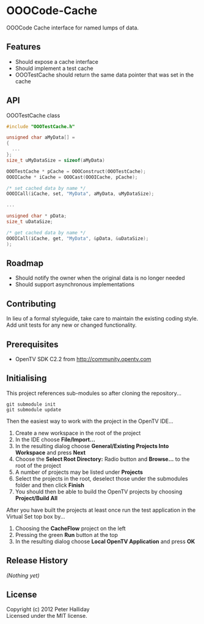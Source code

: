 OOOCode-Cache
=============

OOOCode Cache interface for named lumps of data.

## Features

- Should expose a cache interface
- Should implement a test cache
- OOOTestCache should return the same data pointer that was set in the cache

## API

OOOTestCache class

```C
#include "OOOTestCache.h"

unsigned char aMyData[] =
{
  ...
};
size_t uMyDataSize = sizeof(aMyData)

OOOTestCache * pCache = OOOConstruct(OOOTestCache);
OOOICache * iCache = OOOCast(OOOICache, pCache);

/* set cached data by name */
OOOICall(iCache, set, "MyData", aMyData, uMyDataSize);

...

unsigned char * pData;
size_t uDataSize;

/* get cached data by name */
OOOICall(iCache, get, "MyData", &pData, &uDataSize);
);
```

## Roadmap

- Should notify the owner when the original data is no longer needed
- Should support asynchronous implementations

## Contributing

In lieu of a formal styleguide, take care to maintain the existing coding style. Add unit tests for any new or changed functionality.

## Prerequisites

- OpenTV SDK C2.2 from http://community.opentv.com

## Initialising

This project references sub-modules so after cloning the repository...

```
git submodule init
git submodule update
```

Then the easiest way to work with the project in the OpenTV IDE...

1. Create a new workspace in the root of the project
1. In the IDE choose **File/Import...**
1. In the resulting dialog choose **General/Existing Projects Into Workspace** and press **Next**
1. Choose the **Select Root Directory:** Radio button and **Browse...** to the root of the project
1. A number of projects may be listed under **Projects**
1. Select the projects in the root, deselect those under the submodules folder and then click **Finish**
1. You should then be able to build the OpenTV projects by choosing **Project/Build All**

After you have built the projects at least once run the test application in the Virtual Set top box by...

1. Choosing the **CacheFlow** project on the left
1. Pressing the green **Run** button at the top
1. In the resulting dialog choose **Local OpenTV Application** and press **OK**

## Release History
_(Nothing yet)_

## License
Copyright (c) 2012 Peter Halliday  
Licensed under the MIT license.